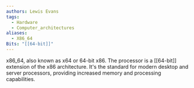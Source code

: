 ```yaml
---
authors: Lewis Evans
tags:
  - Hardware
  - Computer_architectures
aliases:
  - X86_64
Bits: "[[64-bit]]"
---
```

x86_64, also known as x64 or 64-bit x86. The processor is a [[64-bit]] extension of the x86 architecture. It's the standard for modern desktop and server processors, providing increased memory and processing capabilities.